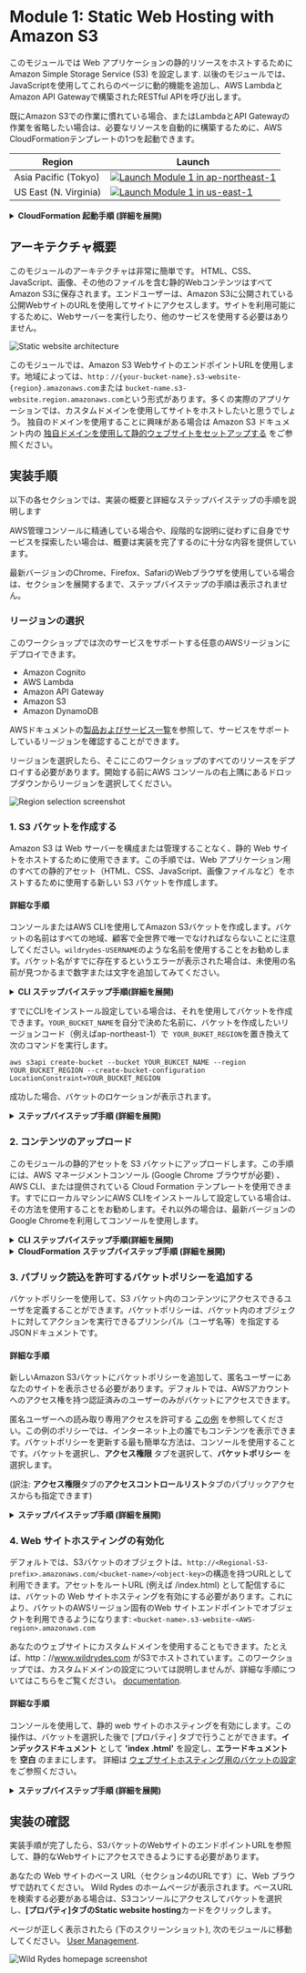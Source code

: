 # Module 1: Static Web Hosting with Amazon S3

このモジュールでは Web アプリケーションの静的リソースをホストするために Amazon Simple Storage Service (S3) を設定します. 以後のモジュールでは、JavaScriptを使用してこれらのページに動的機能を追加し、AWS LambdaとAmazon API Gatewayで構築されたRESTful APIを呼び出します。

既にAmazon S3での作業に慣れている場合、またはLambdaとAPI Gatewayの作業を省略したい場合は、必要なリソースを自動的に構築するために、AWS CloudFormationテンプレートの1つを起動できます。

Region| Launch
------|-----
Asia Pacific (Tokyo) | [![Launch Module 1 in ap-northeast-1](http://docs.aws.amazon.com/AWSCloudFormation/latest/UserGuide/images/cloudformation-launch-stack-button.png)](https://console.aws.amazon.com/cloudformation/home?region=ap-northeast-1#/stacks/new?stackName=wildrydes-webapp-1&templateURL=https://s3.amazonaws.com/wildrydes-ap-northeast-1/WebApplication/1_StaticWebHosting/webapp-static-hosting.yaml)
US East (N. Virginia) | [![Launch Module 1 in us-east-1](http://docs.aws.amazon.com/AWSCloudFormation/latest/UserGuide/images/cloudformation-launch-stack-button.png)](https://console.aws.amazon.com/cloudformation/home?region=us-east-1#/stacks/new?stackName=wildrydes-webapp-1&templateURL=https://s3.amazonaws.com/wildrydes-us-east-1/WebApplication/1_StaticWebHosting/webapp-static-hosting.yaml)

<details>
<summary><strong>CloudFormation 起動手順 (詳細を展開)</strong></summary><p>

1. 好みのリージョンの **Launch Stack** をクリックします。

1. テンプレートの選択ページで **次へ** をクリックします。

1. **Website Bucket Name** に `wildrydes-USERNAME` のような世界で唯一の値を入力し、**次へ** をクリックします。
    ![Speficy Details Screenshot](../images/module1-cfn-specify-details.png)

1. オプションページではすべてデフォルトのままで **次へ** をクリックします。

1. 確認ページでは "AWS CloudFormation によって IAM リソースが作成される場合があることを承認"のボックスを **チェック** し、 **作成** をクリックします。

    ![Acknowledge IAM Screenshot](../images/cfn-ack-iam.png)

    このテンプレートでは、カスタムリソースを使用して静的なWebサイト資産を中央のS3バケットから独自の専用バケットにコピーします。カスタムリソースがアカウントの新しいバケットに書き込むためには、これらのアクセス許可を引き受けられるIAMロールを作成する必要があります。

1. `wildrydes-webapp-1` スタックが `CREATE_COMPLETE` ステータスに変わるまで待ちます。

1. `wildrydes-webapp-1` を選択し, **出力** タブをクリックして WebsiteURL のリンクをクリックします。

1. Wild Rydes のホームページが正しく動作することを確認し、次のモジュールへ移動してください。 [User Management](../2_UserManagement).

</p></details>


## アーキテクチャ概要

このモジュールのアーキテクチャは非常に簡単です。 HTML、CSS、JavaScript、画像、その他のファイルを含む静的WebコンテンツはすべてAmazon S3に保存されます。エンドユーザーは、Amazon S3に公開されている公開WebサイトのURLを使用してサイトにアクセスします。サイトを利用可能にするために、Webサーバーを実行したり、他のサービスを使用する必要はありません。

![Static website architecture](../images/static-website-architecture.png)

このモジュールでは、Amazon S3 WebサイトのエンドポイントURLを使用します。地域によっては、`http：//{your-bucket-name}.s3-website-{region}.amazonaws.com`または `bucket-name.s3-website.region.amazonaws.com`という形式があります。多くの実際のアプリケーションでは、カスタムドメインを使用してサイトをホストしたいと思うでしょう。 独自のドメインを使用することに興味がある場合は Amazon S3 ドキュメント内の [独自ドメインを使用して静的ウェブサイトをセットアップする](https://docs.aws.amazon.com/ja_jp/AmazonS3/latest/dev/website-hosting-custom-domain-walkthrough.html) をご参照ください。

## 実装手順

以下の各セクションでは、実装の概要と詳細なステップバイステップの手順を説明します

AWS管理コンソールに精通している場合や、段階的な説明に従わずに自身でサービスを探索したい場合は、概要は実装を完了するのに十分な内容を提供しています。

最新バージョンのChrome、Firefox、SafariのWebブラウザを使用している場合は、セクションを展開するまで、ステップバイステップの手順は表示されません。

### リージョンの選択

このワークショップでは次のサービスをサポートする任意のAWSリージョンにデプロイできます。

- Amazon Cognito
- AWS Lambda
- Amazon API Gateway
- Amazon S3
- Amazon DynamoDB

AWSドキュメントの[製品およびサービス一覧](https://aws.amazon.com/about-aws/global-infrastructure/regional-product-services/)を参照して、サービスをサポートしているリージョンを確認することができます。

リージョンを選択したら、そこにこのワークショップのすべてのリソースをデプロイする必要があります。開始する前にAWS コンソールの右上隅にあるドロップダウンからリージョンを選択してください。

![Region selection screenshot](../images/region-selection.png)

### 1. S3 バケットを作成する

Amazon S3 は Web サーバーを構成または管理することなく、静的 Web サイトをホストするために使用できます。この手順では、Web アプリケーション用のすべての静的アセット（HTML、CSS、JavaScript、画像ファイルなど）をホストするために使用する新しい S3 バケットを作成します。

#### 詳細な手順

コンソールまたはAWS CLIを使用してAmazon S3バケットを作成します。バケットの名前はすべての地域、顧客で全世界で唯一でなければならないことに注意してください。`wildrydes-USERNAME`のような名前を使用することをお勧めします。バケット名がすでに存在するというエラーが表示された場合は、未使用の名前が見つかるまで数字または文字を追加してみてください。

<details>
<summary><strong>CLI ステップバイステップ手順(詳細を展開)</strong>

すでにCLIをインストール設定している場合は、それを使用してバケットを作成できます。`YOUR_BUCKET_NAME`を自分で決めた名前に、バケットを作成したいリージョンコード（例えばap-northeast-1）で` YOUR_BUKET_REGION`を置き換えて次のコマンドを実行します。

    aws s3api create-bucket --bucket YOUR_BUKCET_NAME --region YOUR_BUCKET_REGION --create-bucket-configuration LocationConstraint=YOUR_BUCKET_REGION

成功した場合、バケットのロケーションが表示されます。

</p></details>

<details>
<summary><strong>ステップバイステップ手順 (詳細を展開)</strong></summary><p>

1. AWS マネージメントコンソールで **サービス** から ストレージの下にある **S3** を選択します。

1. **+バケットを作成する** を選択します。

1. `wildrydes-USERNAME`のような全世界で唯一の名前をバケット名に指定します。

1. このワークショップで利用するリージョンを選択します。

1. "既存のバケットから設定をコピー" を **選択せず**、ダイアログの左下にある **作成** を押します。

    ![Create bucket screenshot](../images/create-bucket.png)

</p></details>

### 2. コンテンツのアップロード

このモジュールの静的アセットを S3 バケットにアップロードします。この手順には、AWS マネージメントコンソール (Google Chrome ブラウザが必要) 、AWS CLI、または提供されている Cloud Formation テンプレートを使用できます。すでにローカルマシンにAWS CLIをインストールして設定している場合は、その方法を使用することをお勧めします。それ以外の場合は、最新バージョンのGoogle Chromeを利用してコンソールを使用します。

<details>
<summary><strong>CLI ステップバイステップ手順(詳細を展開)</strong></summary><p>

CLIコマンドを使って、ローカルのファイルをS3のバケットにコピーします。

前のセクションで使用したバケット名で `YOUR_BUCKET_NAME`を置き換え、バケットを作成したリージョンコード（例えばap-northeast-1）で`YOUR_BUKET_REGION`を置き換えて次のコマンドを実行します。

    aws s3 sync aws-serverless-workshops/WebApplication/1_StaticWebHosting/website s3://YOUR_BUCKET_NAME --region YOUR_BUCKET_REGION

コマンドが成功した場合は、バケットにコピーされたオブジェクトのリストが表示されます。
</p></details>

<details>
<summary><strong>CloudFormation ステップバイステップ手順 (詳細を展開)</strong></summary><p>

上記のいずれの方法も使用できない場合は、必要なアセットをS3バケットにコピーするために、提供された CloudFormation テンプレートを起動することができます。

Region| Launch
------|-----
Asia Pacific (Tokyo) | [![Launch Module 1 in ap-northeast-1](http://docs.aws.amazon.com/AWSCloudFormation/latest/UserGuide/images/cloudformation-launch-stack-button.png)](https://console.aws.amazon.com/cloudformation/home?region=ap-northeast-1#/stacks/new?stackName=wildrydes-copy-objects&templateURL=https://s3.amazonaws.com/wildrydes-ap-northeast-1/WebApplication/1_StaticWebHosting/webapp-copy-objects.yaml)
US East (N. Virginia) | [![Launch Module 1 in us-east-1](http://docs.aws.amazon.com/AWSCloudFormation/latest/UserGuide/images/cloudformation-launch-stack-button.png)](https://console.aws.amazon.com/cloudformation/home?region=us-east-1#/stacks/new?stackName=wildrydes-copy-objects&templateURL=https://s3.amazonaws.com/wildrydes-us-east-1/WebApplication/1_StaticWebHosting/webapp-copy-objects.yaml)

1. Webサイト用のバケットを作成したリージョンの **Launch Stack** をクリックします。

1. テンプレートの選択ページで **次へ** をクリックします。

1. **Website Bucket Name** に 自分の S3 バケット名 (例えば、`wildrydes-yourname`) を入力し、**次へ** をクリックします。

1. オプションページではすべてデフォルトのままで **次へ** をクリックします。

1. 確認ページでは "AWS CloudFormation によって IAM リソースが作成される場合があることを承認"のボックスを **チェック** し、 **作成** をクリックします。

    ![Acknowledge IAM Screenshot](../images/cfn-ack-iam.png)

    このテンプレートでは、カスタムリソースを使用して静的なWebサイト資産を中央のS3バケットから独自の専用バケットにコピーします。カスタムリソースがアカウントの新しいバケットに書き込むためには、これらのアクセス許可を引き受けられるIAMロールを作成する必要があります。

1. `wildrydes-copy-objects` スタックが `CREATE_COMPLETE` ステータスに変わるのを待ちます.

</p></details>

### 3. パブリック読込を許可するバケットポリシーを追加する

バケットポリシーを使用して、S3 バケット内のコンテンツにアクセスできるユーザを定義することができます。バケットポリシーは、バケット内のオブジェクトに対してアクションを実行できるプリンシパル（ユーザ名等）を指定するJSONドキュメントです。

#### 詳細な手順

新しいAmazon S3バケットにバケットポリシーを追加して、匿名ユーザーにあなたのサイトを表示させる必要があります。デフォルトでは、AWSアカウントへのアクセス権を持つ認証済みのユーザーのみがバケットにアクセスできます。

匿名ユーザーへの読み取り専用アクセスを許可する [この例](https://docs.aws.amazon.com/ja_jp/AmazonS3/latest/dev/example-bucket-policies.html#example-bucket-policies-use-case-2) を参照してください。この例のポリシーでは、インターネット上の誰でもコンテンツを表示できます。バケットポリシーを更新する最も簡単な方法は、コンソールを使用することです。バケットを選択し、**アクセス権限** タブを選択して、**バケットポリシー** を選択します。

(訳注: **アクセス権限**タブの**アクセスコントロールリスト**タブのパブリックアクセスからも指定できます)

<details>
<summary><strong>ステップバイステップ手順 (詳細を展開)</strong></summary><p>

1. AWS マネージメントコンソールで サービス から ストレージの下にある S3 を選択します。

1. S3 コンソールで、 セクション1で自身が作成したバケットを選択します。

1. **アクセス権限** タブから **Bucket Policy** を選択します。.

1. 次のポリシードキュメントをバケットポリシーエディタに入力して、`YOUR_BUCKET_NAME` をセクション1で作成したバケットの名前に置き換えます。

    ```json
    {
        "Version": "2012-10-17",
        "Statement": [
            {
                "Effect": "Allow",
                "Principal": "*",
                "Action": "s3:GetObject",
                "Resource": "arn:aws:s3:::YOUR_BUCKET_NAME/*"
            }
        ]
    }
    ```

    ![Update bucket policy screenshot](../images/update-bucket-policy.png)

1. **保存** を選択します。

</p></details>

### 4. Web サイトホスティングの有効化

デフォルトでは、S3バケットのオブジェクトは、`http://<Regional-S3-prefix>.amazonaws.com/<bucket-name>/<object-key>`の構造を持つURLとして利用できます。アセットをルートURL (例えば /index.html) として配信するには、バケットの Web サイトホスティングを有効にする必要があります。これにより、バケットのAWSリージョン固有のWeb サイトエンドポイントでオブジェクトを利用できるようになります:
`<bucket-name>.s3-website-<AWS-region>.amazonaws.com`

あなたのウェブサイトにカスタムドメインを使用することもできます。たとえば、http：//www.wildrydes.com がS3でホストされています。このワークショップでは、カスタムドメインの設定については説明しませんが、詳細な手順についてはこちらをご覧ください。 [documentation](https://docs.aws.amazon.com/ja_jp/AmazonS3/latest/dev/website-hosting-custom-domain-walkthrough.html).

#### 詳細な手順

コンソールを使用して、静的 web サイトのホスティングを有効にします。この操作は、バケットを選択した後で [プロパティ] タブで行うことができます。**インデックスドキュメント** として **'index .html'** を設定し、**エラードキュメント** を **空白** のままにします。 詳細は [ウェブサイトホスティング用のバケットの設定](https://docs.aws.amazon.com/ja_jp/AmazonS3/latest/dev/HowDoIWebsiteConfiguration.html) をご参照ください。

<details>
<summary><strong>ステップバイステップ手順 (詳細を展開)</strong></summary><p>

1. S3 コンソールのバケット詳細ページから **プロパティ** タブを選択します。

1. **Static website hosting** カードを選択します。

1. **このバケットを使用してウェブサイトをホストする** を選択し、 **インデックスドキュメント**に`index.html`を残りのフィールドは空白にしておきます。

1. ダイアログの上部にある **エンドポイント** URL を **保存** をクリックする前にメモしておきます。ワークショップではこのURLをWebアプリケーションを表示するために使用します。以後はこのURLをあなたの Web サイトのベース URLを呼びます。

1. **保存** をクリックして変更を保存します。

    ![Enable website hosting screenshot](../images/enable-website-hosting.png)

</p></details>


## 実装の確認

実装手順が完了したら、S3バケットのWebサイトのエンドポイントURLを参照して、静的なWebサイトにアクセスできるようにする必要があります。

あなたの Web サイトのベース URL（セクション4のURLです）に、Web ブラウザで訪れてください。 Wild Rydes のホームページが表示されます。ベースURLを検索する必要がある場合は、S3コンソールにアクセスしてバケットを選択し、**[プロパティ]**タブの**Static website hosting**カードをクリックします。

ページが正しく表示されたら (下のスクリーンショット), 次のモジュールに移動してください。 [User Management](../2_UserManagement).

![Wild Rydes homepage screenshot](../images/wildrydes-homepage.png)
